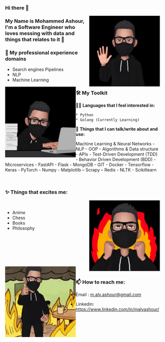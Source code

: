### Hi there 👋 
<img hight="100" width="230" alt="GIF" align="right" src="assets/hello.gif">  

### My Name is Mohammed Ashour, I'm a Software Engineer who loves messing with data and things that relates to it 🤖

###  🔭 My professional experience domains
  * Search engines Pipelines
  * NLP 
  * Machine Learning  

<img hight="100" width="230" alt="GIF" align="left" src="assets/writing.gif">   

### 🛠 My Toolkit

👨‍💻 **Languages that I feel interested in:**  
 
    * Python
    * Golang (Currently Learning)

💬 **Things that I can talk/write about and use:**  

 Machine Learning & Neural Networks - NLP - OOP - Algorithms & Data structure - APIs - Test-Driven Development (TDD) - Behavior Driven Development (BDD) - Microservices - FastAPI - Flask - MongoDB - GIT - Docker - Tensorflow - Keras - PyTorch - Numpy - Matplotlib – Scrapy – Redis - NLTK - Scikitlearn
 
 <br>  

### ✨ Things that excites me:
<img hight="100" width="230" alt="GIF" align="right" src="assets/excited.gif">
<br>

* Anime
* Chess
* Books
* Philosophy 


<br>
<br>
<br>
<br>
<br>
<br>

<img hight="100" width="230" alt="GIF" align="left" src="assets/contact.gif"> 
<br>  

### 📫 How to reach me:

* Email : m.aly.ashour@gmail.com
* Linkedin: https://www.linkedin.com/in/malyashour/


  </a>
  </p>
<!--
